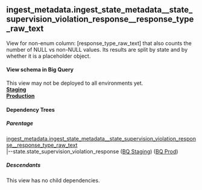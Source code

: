 ## ingest_metadata.ingest_state_metadata__state_supervision_violation_response__response_type_raw_text
View for non-enum column: [response_type_raw_text]
 that also counts the number of NULL vs non-NULL values. Its results are split by state
 and by whether it is a placeholder object.

#### View schema in Big Query
This view may not be deployed to all environments yet.<br/>
[**Staging**](https://console.cloud.google.com/bigquery?pli=1&p=recidiviz-staging&page=table&project=recidiviz-staging&d=ingest_metadata&t=ingest_state_metadata__state_supervision_violation_response__response_type_raw_text)
<br/>
[**Production**](https://console.cloud.google.com/bigquery?pli=1&p=recidiviz-123&page=table&project=recidiviz-123&d=ingest_metadata&t=ingest_state_metadata__state_supervision_violation_response__response_type_raw_text)
<br/>

#### Dependency Trees

##### Parentage
[ingest_metadata.ingest_state_metadata\__state_supervision_violation_response\__response_type_raw_text](../ingest_metadata/ingest_state_metadata__state_supervision_violation_response__response_type_raw_text.md) <br/>
|--state.state_supervision_violation_response ([BQ Staging](https://console.cloud.google.com/bigquery?pli=1&p=recidiviz-staging&page=table&project=recidiviz-staging&d=state&t=state_supervision_violation_response)) ([BQ Prod](https://console.cloud.google.com/bigquery?pli=1&p=recidiviz-123&page=table&project=recidiviz-123&d=state&t=state_supervision_violation_response)) <br/>


##### Descendants
This view has no child dependencies.
